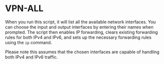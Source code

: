 # VPN-ALL

When you run this script, it will list all the available network interfaces. You can choose the input and output interfaces by entering their names when prompted. The script then enables IP forwarding, clears existing forwarding rules for both IPv4 and IPv6, and sets up the necessary forwarding rules using the `ip` command.

Please note this assumes that the chosen interfaces are capable of handling both IPv4 and IPv6 traffic. 
